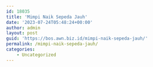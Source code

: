 ```yaml
---
id: 18035
title: 'Mimpi Naik Sepeda Jauh'
date: '2023-07-24T05:48:24+00:00'
author: admin
layout: post
guid: 'https://bos.awn.biz.id/mimpi-naik-sepeda-jauh/'
permalink: /mimpi-naik-sepeda-jauh/
categories:
    - Uncategorized
---
```


